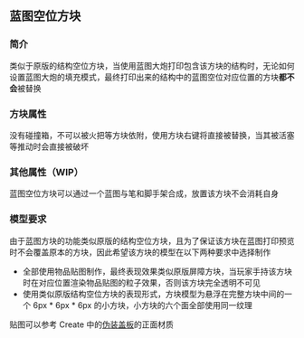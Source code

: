 ## 蓝图空位方块

### 简介

类似于原版的结构空位方块，当使用蓝图大炮打印包含该方块的结构时，无论如何设置蓝图大炮的填充模式，最终打印出来的结构中的蓝图空位对应位置的方块**都不会**被替换

### 方块属性

没有碰撞箱，不可以被火把等方块依附，使用方块右键将直接被替换，当其被活塞等推动时会直接被破坏

### 其他属性（WIP）

蓝图空位方块可以通过一个蓝图与笔和脚手架合成，放置该方块不会消耗自身

### 模型要求

由于蓝图方块的功能类似原版的结构空位方块，且为了保证该方块在蓝图打印预览时不会覆盖原本的方块，因此希望该方块的模型在以下两种要求中选择制作

- 全部使用物品贴图制作，最终表现效果类似原版屏障方块，当玩家手持该方块时在对应位置渲染物品贴图的粒子效果，否则该方块完全透明不可见
- 使用类似原版结构空位方块的表现形式，方块模型为悬浮在完整方块中间的一个 6px * 6px * 6px 的小方块，小方块的六个面全部使用同一纹理

贴图可以参考 Create 中的[伪装盖板](https://www.mcmod.cn/item/701479.html)的正面材质
